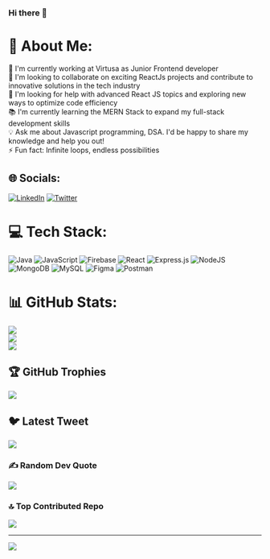 ### Hi there 👋

# 💫 About Me:
🏢 I'm currently working at Virtusa as Junior Frontend developer<br>🤝 I'm looking to collaborate on exciting ReactJs projects and contribute to innovative solutions in the tech industry<br>🔎 I'm looking for help with advanced React JS topics and exploring new ways to optimize code efficiency<br>📚 I'm currently learning the MERN Stack to expand my full-stack development skills<br>💡 Ask me about Javascript programming, DSA. I'd be happy to share my knowledge and help you out!<br>⚡ Fun fact: Infinite loops, endless possibilities


## 🌐 Socials:
[![LinkedIn](https://img.shields.io/badge/LinkedIn-%230077B5.svg?logo=linkedin&logoColor=white)](https://linkedin.com/in/sai-krishna-gedda) [![Twitter](https://img.shields.io/badge/Twitter-%231DA1F2.svg?logo=Twitter&logoColor=white)](https://twitter.com/1001_krishna)
# 💻 Tech Stack:
![Java](https://img.shields.io/badge/java-%23ED8B00.svg?style=for-the-badge&logo=java&logoColor=white) ![JavaScript](https://img.shields.io/badge/javascript-%23323330.svg?style=for-the-badge&logo=javascript&logoColor=%23F7DF1E) ![Firebase](https://img.shields.io/badge/firebase-%23039BE5.svg?style=for-the-badge&logo=firebase) ![React](https://img.shields.io/badge/react-%2320232a.svg?style=for-the-badge&logo=react&logoColor=%2361DAFB) ![Express.js](https://img.shields.io/badge/express.js-%23404d59.svg?style=for-the-badge&logo=express&logoColor=%2361DAFB) ![NodeJS](https://img.shields.io/badge/node.js-6DA55F?style=for-the-badge&logo=node.js&logoColor=white) ![MongoDB](https://img.shields.io/badge/MongoDB-%234ea94b.svg?style=for-the-badge&logo=mongodb&logoColor=white) ![MySQL](https://img.shields.io/badge/mysql-%2300f.svg?style=for-the-badge&logo=mysql&logoColor=white) 	![Figma](https://img.shields.io/badge/figma-%23F24E1E.svg?style=for-the-badge&logo=figma&logoColor=white) ![Postman](https://img.shields.io/badge/Postman-FF6C37?style=for-the-badge&logo=postman&logoColor=white)
# 📊 GitHub Stats:
![](https://github-readme-stats.vercel.app/api?username=Sai-Krishna1001&theme=nightowl&hide_border=false&include_all_commits=true&count_private=true)<br/>
![](https://github-readme-streak-stats.herokuapp.com/?user=Sai-Krishna1001&theme=nightowl&hide_border=false)<br/>
![](https://github-readme-stats.vercel.app/api/top-langs/?username=Sai-Krishna1001&theme=nightowl&hide_border=false&include_all_commits=true&count_private=true&layout=compact)

## 🏆 GitHub Trophies
![](https://github-profile-trophy.vercel.app/?username=Sai-Krishna1001&theme=discord&no-frame=false&no-bg=true&margin-w=4)

## 🐦 Latest Tweet
[![](https://gtce.itsvg.in/api?username=1001_krishna)](https://github.com/VishwaGauravIn/github-twitter-card-embed)

### ✍️ Random Dev Quote
![](https://quotes-github-readme.vercel.app/api?type=horizontal&theme=tokyonight)

### 🔝 Top Contributed Repo
![](https://github-contributor-stats.vercel.app/api?username=Sai-Krishna1001&limit=5&theme=gitdimmed&combine_all_yearly_contributions=true)

---
[![](https://visitcount.itsvg.in/api?id=Sai-Krishna1001&icon=0&color=0)](https://visitcount.itsvg.in)

<!-- Proudly created with GPRM ( https://gprm.itsvg.in ) -->
